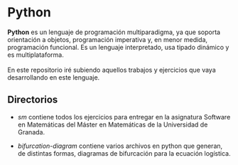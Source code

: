 # Python

**Python** es un lenguaje de programación multiparadigma, ya que soporta orientación a objetos, programación imperativa y, en menor medida, programación funcional. Es un lenguaje interpretado, usa tipado dinámico y es multiplataforma.
<br><br>
En este repositorio iré subiendo aquellos trabajos y ejercicios que vaya desarrollando en este lenguaje.

## Directorios

* *sm* contiene todos los ejercicios para entregar en la asignatura Software en Matemáticas del Máster en Matemáticas de la Universidad de Granada.

* *bifurcation-diagram* contiene varios archivos en python que generan, de distintas formas, diagramas de bifurcación para la ecuación logística.

